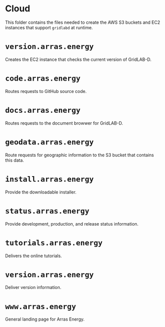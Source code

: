 # Cloud

This folder contains the files needed to create the AWS S3 buckets and EC2
instances that support `gridlabd` at runtime.

# `version.arras.energy`

Creates the EC2 instance that checks the current version of GridLAB-D.

# `code.arras.energy`

Routes requests to GitHub source code.

# `docs.arras.energy`

Routes requests to the document browwer for GridLAB-D.

# `geodata.arras.energy`

Route requests for geographic information to the S3 bucket that contains this data.

# `install.arras.energy`

Provide the downloadable installer.

# `status.arras.energy`

Provide development, production, and release status information.

# `tutorials.arras.energy`

Delivers the online tutorials.

# `version.arras.energy`

Deliver version information.

# `www.arras.energy`

General landing page for Arras Energy.
